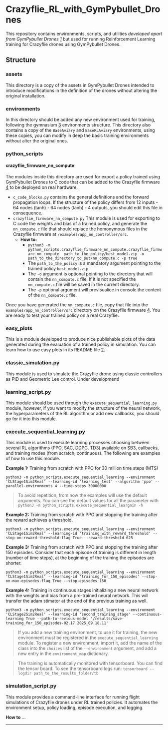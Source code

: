 # Crazyflie_RL_with_GymPybullet_Drones
This repository contains environments, scripts, and utilities _developed apart from GymPybullet Drones [1]_ but used 
for running Reinforcement Learning training for Crazyflie drones using GymPybullet Drones.

## Structure
### assets
This directory is a copy of the assets in GymPybullet Drones intended to introduce modifications in the definition 
of the drones without altering the original installation.

### environments
In this directory should be added any new environment used for training, following the gymnasium [3] environments 
structure. This directory also contains a copy of the `BaseAviary` and `BaseRLAviary` environments, using these 
copies, you can modify in deep the basic training environments without alter the original ones.

### python_scripts
#### crazyflie_firmware_nn_compute
The modules inside this directory are used for export a policy trained using GymPybullet Drones to C code that can 
be added to the Crazyflie firmware [4] to be deployed on real hardware.
- `c_code_blocks.py` contains the general definitions and the forward propagation loops. If the structure of the 
  policy differs from 12 inputs - 64 nodes (tanh) - 64 nodes (tanh) - 4 outputs, you should edit this file in 
  consequence.
- `crazyflie_firmware_nn_compute.py` This module is used for exporting to C code the weights and bias of a trained 
  policy, and generate the `nn_compute.c` file that should replace the homonymous files in the Crazyflie firmware at 
  `/examples/app_nn_controller/src`. 
  - **How to:**
    - `python3 -m python_scripts.crazyflie_firmware_nn_compute.crazyflie_firmware_nn_compute 
    path_to_the_policy/best_model.zip -o path_to_the_directory_to_put/nn_compute.c -p true`
    - The `path_to_the_policy` is a mandatory argument pointing to the trained policy `best_model.zip`
    - The `-o` argument is optional pointing to the directory that will contain the `nn_compute.c` file. If it is not 
      specified the `nn_compute.c` file will be saved in the current directory.
    - The `-p` optional argument will previsualice in console the content of the `nn_compute.c` file.

Once you have generated the `nn_compute.c` file, copy that file into the `examples/app_nn_controller/src` directory on 
the Crazyflie firmware [4]. You are ready to test your trained policy on a real Crazyflie.

### easy_plots
This is a module developed to produce nice publishable plots of the data generated during the evaluation of a trained 
policy in simulation. You can learn how to use easy plots in its README file [2].

### classic_simulation.py
This module is used to simulate the Crazyflie drone using classic controllers as PID and Geometric Lee control. 
Under development!

### learning_script.py
This module should be used through the `execute_sequential_learning.py` module, however, if you want to modify the 
structure of the neural network, the hyperparameters of the RL algorithm or add new callbacks, you should go for it 
into this module.

### execute_sequential_learning.py
This module is used to execute learning processes choosing between several RL algorithms (PPO, SAC, DDPG, TD3) 
available on SB3, callbacks, and training modes (from scratch, continuous). The following are examples of how to use 
this module.

**Example 1:** Training from scratch with PPO for 30 million time steps (MTS)

```python3 -m python_scripts.execute_sequential_learning --environment 'CLStage1Sim2Real' --learning-id 'learning_test' --algorithm 'ppo' --parallel-environments 4 --time-steps 30000000```

> To avoid repetition, from now the examples will use the default arguments. You can see the default values for all 
the parameter with `python3 -m python_scripts.execute_sequential_leargnin -h`

**Example 2:** Training from scratch with PPO and stopping the training after the reward achieves a threshold.

```python3 -m python_scripts.execute_sequential_learning --environment 'CLStage1Sim2Real' --learning-id 'training_with_reward_threshold' --stop-on-reward-threshold-flag True --reward-threshold 625```

**Example 3:** Training from scratch with PPO and stopping the training after 150 episodes. Consider that each 
episode of training is different in length (number of time steps), at the beginning of the training the episodes are 
shorter.

```python3 -m python_scripts.execute_sequential_learning --environment 'CLStage1Sim2Real' --learning-id 'training_for_150_episodes' --stop-on-max-episodes-flag True --stop-episodes 150```

**Example 4:** Training in continuous stages initializing a new neural network with the weights and bias from a 
pre-trained neural network. This will transfer the adam stimator at the end of the previous training as well.

```python3 -m python_scripts.execute_sequential_learning --environment 'CLStage2Sim2Real' --learning-id 'second_training_stage' --continuous-learning True --path-to-revious-model '/results/save-training_for_150_episodes-02.17.2025_09.18.11'```

> If you add a new training environment, to use it for training, the new environment must be registered 
> in the `execute_sequential_learning` module. To register a new environment, import it, add the name of the class 
> into the `choices` list of the `--environment` argument, and add a new entry in the `environment_map` dictionary.

> The training is automatically monitored with tensorboard. You can find the tensor board. To see the tensorboard 
> logs run:
> ```tensorboard --logdir path_to_the_results_folder/tb```

### simulation_script.py
This module provides a command-line interface for running flight simulations of Crazyflie drones under RL trained 
policies. It automates the environment setup, policy loading, episode execution, and logging.

**How to**
...

---
[1]: https://github.com/utiasDSL/gym-pybullet-drones
[2]: python_scripts/easy_plots/README.md
[3]: https://gymnasium.farama.org/
[4]: https://github.com/piratax007/crazyflie-firmware
